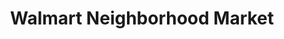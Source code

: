 ---
title: "Walmart Neighborhood Market"
url: /bellevue/walmart-neighborhood-market/
shop: supermarket
---